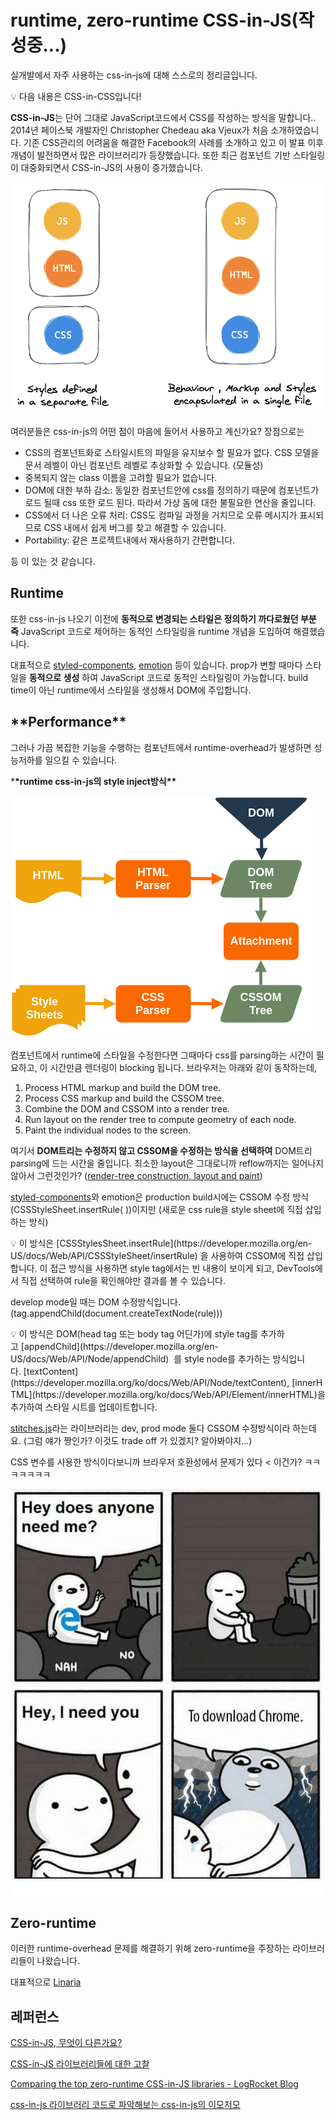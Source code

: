 # runtime, zero-runtime CSS-in-JS(작성중...)

실개발에서 자주 사용하는 css-in-js에 대해 스스로의 정리글입니다.

<aside>
💡 다음 내용은 CSS-in-CSS입니다!

</aside>

**CSS-in-JS**는 단어 그대로 JavaScript코드에서 CSS를 작성하는 방식을 말합니다.. 2014년 페이스북 개발자인 Christopher Chedeau aka Vjeux가 처음 소개하였습니다. 기존 CSS관리의 어려움을 해결한 Facebook의 사례를 소개하고 있고 이 발표 이후 개념이 발전하면서 많은 라이브러리가 등장했습니다. 또한 최근 컴포넌트 기반 스타일링이 대중화되면서 CSS-in-JS의 사용이 증가했습니다.

![Untitled](./Untitled.png)

여러분들은 css-in-js의 어떤 점이 마음에 들어서 사용하고 계신가요? 장점으로는

- CSS의 컴포넌트화로 스타일시트의 파일을 유지보수 할 필요가 없다. CSS 모델을 문서 레벨이 아닌 컴포넌트 레벨로 추상화할 수 있습니다. (모듈성)
- 중복되지 않는 class 이름을 고려할 필요가 없습니다.
- DOM에 대한 부하 감소: 동일한 컴포넌트안에 css를 정의하기 때문에 컴포넌트가 로드 될때 css 또한 로드 된다. 따라서 가상 돔에 대한 불필요한 연산을 줄입니다.
- CSS에서 더 나은 오류 처리: CSS도 컴파일 과정을 거치므로 오류 메시지가 표시되므로 CSS 내에서 쉽게 버그를 찾고 해결할 수 있습니다.
- Portability: 같은 프로젝트내에서 재사용하기 간편합니다.

등 이 있는 것 같습니다.

## Runtime

또한 css-in-js 나오기 이전에 **동적으로 변경되는 스타일은 정의하기 까다로웠던 부분 즉** JavaScript 코드로 제어하는 동적인 스타일링을 runtime 개념을 도입하여 해결했습니다.

대표적으로 [styled-components](https://styled-components.com/), [emotion](https://emotion.sh/docs/introduction) 등이 있습니다. prop가 변할 때마다 스타일을 **동적으로 생성**
하여 JavaScript 코드로 동적인 스타일링이 가능합니다. build time이 아닌 runtime에서 스타일을 생성해서 DOM에 주입합니다.

## \***\*Performance\*\***

그러나 가끔 복잡한 기능을 수행하는 컴포넌트에서 runtime-overhead가 발생하면 성능저하를 일으킬 수 있습니다.

\***\*runtime css-in-js의 style inject방식\*\***

![Untitled](./Untitled1.png)

컴포넌트에서 runtime에 스타일을 수정한다면 그때마다 css를 parsing하는 시간이 필요하고, 이 시간만큼 렌더링이 blocking 됩니다. 브라우저는 아래와 같이 동작하는데,

1.  Process HTML markup and build the DOM tree.
2.  Process CSS markup and build the CSSOM tree.
3.  Combine the DOM and CSSOM into a render tree.
4.  Run layout on the render tree to compute geometry of each node.
5.  Paint the individual nodes to the screen.

여기서 **DOM트리는 수정하지 않고 CSSOM을 수정하는 방식을 선택하여** DOM트리 parsing에 드는 시간을 줄입니다. 최소한 layout은 그대로니까 reflow까지는 일어나지 않아서 그런것인가? ([render-tree construction, layout and paint](https://developers.google.com/web/fundamentals/performance/critical-rendering-path/render-tree-construction))

[styled-components](https://github.com/styled-components/styled-components/blob/80cf751528f5711349dd3c27621022b4c95b4b7f/packages/styled-components/src/sheet/Tag.ts#L32)와 emotion은 production build시에는 CSSOM 수정 방식(CSSStyleSheet.insertRule( ))이지만 (새로운 css rule을 style sheet에 직접 삽입하는 방식)

<aside>
💡 이 방식은 [CSSStylesSheet.insertRule](https://developer.mozilla.org/en-US/docs/Web/API/CSSStyleSheet/insertRule) 을 사용하여 CSSOM에 직접 삽입합니다. 이 접근 방식을 사용하면 style tag에서는 빈 내용이 보이게 되고, DevTools에서 직접 선택하여 rule을 확인해야만 결과를 볼 수 있습니다.

</aside>

develop mode일 때는 DOM 수정방식입니다. (tag.appendChild(document.createTextNode(rule)))

<aside>
💡 이 방식은 DOM(head tag 또는 body tag 어딘가)에 style tag를 추가하고 [appendChild](https://developer.mozilla.org/en-US/docs/Web/API/Node/appendChild)
 를 style node를 추가하는 방식입니다. [textContent](https://developer.mozilla.org/ko/docs/Web/API/Node/textContent), [innerHTML](https://developer.mozilla.org/ko/docs/Web/API/Element/innerHTML)을 추가하여 스타일 시트를 업데이트합니다.

</aside>

[stitches.js](https://stitches.dev/)라는 라이브러리는 dev, prod mode 둘다 CSSOM 수정방식이라 하는데요. (그럼 얘가 짱인가? 이것도 trade off 가 있겠지? 알아봐야지...)

CSS 변수를 사용한 방식이다보니까 브라우저 호환성에서 문제가 있다 < 이건가? ㅋㅋㅋㅋㅋㅋㅋ

![Untitled](./Untitled2.png)

## Zero-runtime

이러한 runtime-overhead 문제를 해결하기 위해 zero-runtime을 주장하는 라이브러리들이 나왔습니다.

대표적으로 [Linaria](https://linaria.dev/)

## 레퍼런스

[CSS-in-JS, 무엇이 다른가요?](https://so-so.dev/web/css-in-js-whats-the-defference/#atomic-css)

[CSS-in-JS 라이브러리들에 대한 고찰](https://velog.io/@bepyan/CSS-in-JS-%EB%9D%BC%EC%9D%B4%EB%B8%8C%EB%9F%AC%EB%A6%AC%EC%97%90-%EB%8C%80%ED%95%9C-%EA%B3%A0%EC%B0%B0)

[Comparing the top zero-runtime CSS-in-JS libraries - LogRocket Blog](https://blog.logrocket.com/comparing-the-top-zero-runtime-css-in-js-libraries/)

[css-in-js 라이브러리 코드로 파악해보는 css-in-js의 이모저모](https://ideveloper2.dev/blog/2022-01-25--emotion%EC%9C%BC%EB%A1%9C-%ED%8C%8C%EC%95%85%ED%95%B4%EB%B3%B4%EB%8A%94-css-in-js%EC%9D%98-%EC%9D%B4%EB%AA%A8%EC%A0%80%EB%AA%A8/)
